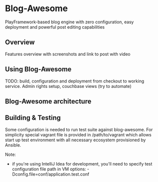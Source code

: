 Blog-Awesome
============

PlayFramework-based blog engine with zero configuration, easy deployment and powerful post editing capabilities 

Overview
-------

Features overview with screenshots and link to post with video

Using Blog-Awesome
-------

TODO: build, configuration and deployment from checkout to working service. Admin rights setup, couchbase views (try to automate) 


Blog-Awesome architecture
------



Building & Testing
-------

Some configuration is needed to run test suite against blog-awesome. 
For simplicity special vagrant file is provided in /path/to/vagrant which allows start up test environment with 
all necessary ecosystem provisioned by Ansible.
 
Note:
- if you're using IntelliJ Idea for development, 
you'll need to specify test configuration file path in VM options: -Dconfig.file=conf/application.test.conf  